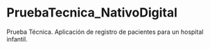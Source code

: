 # PruebaTecnica_NativoDigital
Prueba Técnica.  Aplicación de registro de pacientes para un hospital infantil.  
